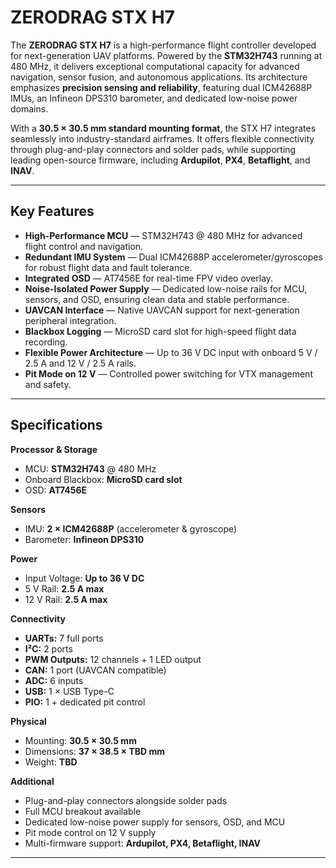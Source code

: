 # **ZERODRAG STX H7**

The **ZERODRAG STX H7** is a high-performance flight controller developed for next-generation UAV platforms. Powered by the **STM32H743** running at 480 MHz, it delivers exceptional computational capacity for advanced navigation, sensor fusion, and autonomous applications. Its architecture emphasizes **precision sensing and reliability**, featuring dual ICM42688P IMUs, an Infineon DPS310 barometer, and dedicated low-noise power domains.  

With a **30.5 × 30.5 mm standard mounting format**, the STX H7 integrates seamlessly into industry-standard airframes. It offers flexible connectivity through plug-and-play connectors and solder pads, while supporting leading open-source firmware, including **Ardupilot**, **PX4**, **Betaflight**, and **INAV**.

---

## Key Features

- **High-Performance MCU** — STM32H743 @ 480 MHz for advanced flight control and navigation.  
- **Redundant IMU System** — Dual ICM42688P accelerometer/gyroscopes for robust flight data and fault tolerance.  
- **Integrated OSD** — AT7456E for real-time FPV video overlay.  
- **Noise-Isolated Power Supply** — Dedicated low-noise rails for MCU, sensors, and OSD, ensuring clean data and stable performance.  
- **UAVCAN Interface** — Native UAVCAN support for next-generation peripheral integration.  
- **Blackbox Logging** — MicroSD card slot for high-speed flight data recording.  
- **Flexible Power Architecture** — Up to 36 V DC input with onboard 5 V / 2.5 A and 12 V / 2.5 A rails.  
- **Pit Mode on 12 V** — Controlled power switching for VTX management and safety.  

---

## Specifications

**Processor & Storage**  
- MCU: **STM32H743** @ 480 MHz  
- Onboard Blackbox: **MicroSD card slot**  
- OSD: **AT7456E**  

**Sensors**  
- IMU: **2 × ICM42688P** (accelerometer & gyroscope)  
- Barometer: **Infineon DPS310**  

**Power**  
- Input Voltage: **Up to 36 V DC**  
- 5 V Rail: **2.5 A max**  
- 12 V Rail: **2.5 A max**  

**Connectivity**  
- **UARTs:** 7 full ports  
- **I²C:** 2 ports  
- **PWM Outputs:** 12 channels + 1 LED output  
- **CAN:** 1 port (UAVCAN compatible)  
- **ADC:** 6 inputs  
- **USB:** 1 × USB Type-C  
- **PIO:** 1 + dedicated pit control  

**Physical**  
- Mounting: **30.5 × 30.5 mm**  
- Dimensions: **37 × 38.5 × TBD mm**  
- Weight: **TBD**  

**Additional**  
- Plug-and-play connectors alongside solder pads  
- Full MCU breakout available  
- Dedicated low-noise power supply for sensors, OSD, and MCU  
- Pit mode control on 12 V supply  
- Multi-firmware support: **Ardupilot, PX4, Betaflight, INAV**  

---